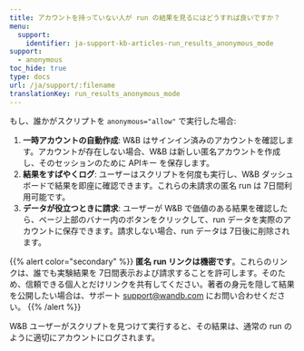 ```yaml
---
title: アカウントを持っていない人が run の結果を見るにはどうすれば良いですか？
menu:
  support:
    identifier: ja-support-kb-articles-run_results_anonymous_mode
support:
  - anonymous
toc_hide: true
type: docs
url: /ja/support/:filename
translationKey: run_results_anonymous_mode
---
```

もし、誰かがスクリプトを `anonymous="allow"` で実行した場合:

1. **一時アカウントの自動作成**: W&B はサインイン済みのアカウントを確認します。アカウントが存在しない場合、W&B は新しい匿名アカウントを作成し、そのセッションのために APIキー を保存します。
2. **結果をすばやくログ**: ユーザーはスクリプトを何度も実行し、W&B ダッシュボードで結果を即座に確認できます。これらの未請求の匿名 run は 7日間利用可能です。
3. **データが役立つときに請求**: ユーザーが W&B で価値のある結果を確認したら、ページ上部のバナー内のボタンをクリックして、run データを実際のアカウントに保存できます。請求しない場合、run データは 7日後に削除されます。

{{% alert color="secondary" %}}
**匿名 run リンクは機密です**。これらのリンクは、誰でも実験結果を 7日間表示および請求することを許可します。そのため、信頼できる個人とだけリンクを共有してください。著者の身元を隠して結果を公開したい場合は、サポート support@wandb.com にお問い合わせください。
{{% /alert %}}

W&B ユーザーがスクリプトを見つけて実行すると、その結果は、通常の run のように適切にアカウントにログされます。